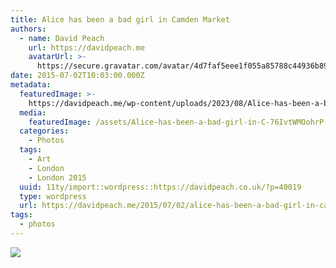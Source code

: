 ```yaml
---
title: Alice has been a bad girl in Camden Market
authors:
  - name: David Peach
    url: https://davidpeach.me
    avatarUrl: >-
      https://secure.gravatar.com/avatar/4d7faf5eee1f055a85788c44936b8995eaab6dfb004e7854ec747ccb272e91ee?s=96&d=mm&r=g
date: 2015-07-02T10:03:00.000Z
metadata:
  featuredImage: >-
    https://davidpeach.me/wp-content/uploads/2023/08/Alice-has-been-a-bad-girl-in-Camden-Market.jpg
  media:
    featuredImage: /assets/Alice-has-been-a-bad-girl-in-C-76IvtWMOohrP.jpg
  categories:
    - Photos
  tags:
    - Art
    - London
    - London 2015
  uuid: 11ty/import::wordpress::https://davidpeach.co.uk/?p=40019
  type: wordpress
  url: https://davidpeach.me/2015/07/02/alice-has-been-a-bad-girl-in-camden-market/
tags:
  - photos
---
```

[![](/assets/Alice-has-been-a-bad-girl-in-C-I9i1mMSMSkNe.jpg)](/assets/Alice-has-been-a-bad-girl-in-C-I9i1mMSMSkNe.jpg)